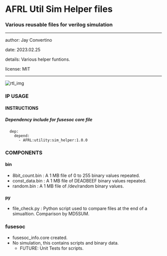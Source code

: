 # AFRL Util Sim Helper files
### Various reusable files for verilog simulation
---

   author: Jay Convertino   
   
   date: 2023.02.25  
   
   details: Various helper funtions.   
   
   license: MIT   
   
---

![rtl_img](./rtl.png)

### IP USAGE
#### INSTRUCTIONS

##### Dependency include for fusesoc core file
``` 
  dep:
    depend:
      - AFRL:utility:sim_helper:1.0.0
```

### COMPONENTS
#### bin

* 8bit_count.bin : A 1 MB file of 0 to 255 binary values repeated.
* const_data.bin : A 1 MB file of DEADBEEF binary values repeated.
* random.bin : A 1 MB file of /dev/random binary values.

#### py

* file_check.py : Python script used to compare files at the end of a simualtion. Comparison by MD5SUM.
  
### fusesoc

* fusesoc_info.core created.
* No simulation, this contains scripts and binary data.
  * FUTURE: Unit Tests for scripts.
